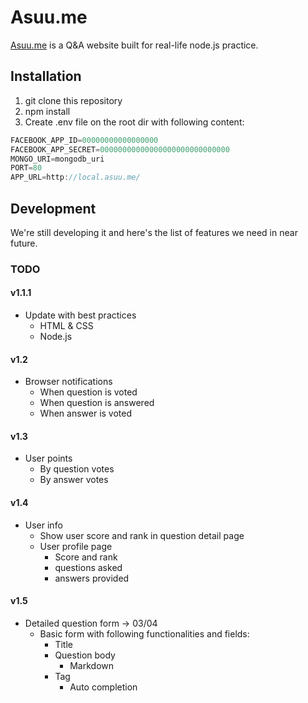 # Asuu.me

[Asuu.me](https://asuu.me/) is a Q&A website built for real-life node.js practice.

## Installation

1. git clone this repository
2. npm install
3. Create .env file on the root dir with following content:

```javascript
FACEBOOK_APP_ID=00000000000000000
FACEBOOK_APP_SECRET=00000000000000000000000000000
MONGO_URI=mongodb_uri
PORT=80
APP_URL=http://local.asuu.me/
```

## Development

We're still developing it and here's the list of features we need in near future.

### TODO

#### v1.1.1
* Update with best practices
  * HTML & CSS
  * Node.js

#### v1.2
* Browser notifications
  * When question is voted
  * When question is answered
  * When answer is voted

#### v1.3
* User points
  * By question votes  
  * By answer votes

#### v1.4
* User info
  * Show user score and rank in question detail page
  * User profile page
    * Score and rank
    * questions asked
    * answers provided

#### v1.5    
* Detailed question form -> 03/04
  * Basic form with following functionalities and fields:
    * Title
    * Question body
      * Markdown
    * Tag
      * Auto completion
